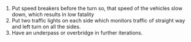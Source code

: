 1. Put speed breakers before the turn so, that speed of the vehicles slow down, which results in low fatality
2. Put two traffic lights on each side which monitors traffic of straight way and left turn on all the sides.
3. Have an underpass or overbridge in further iterations.
